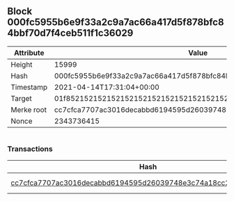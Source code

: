 ## Block 000fc5955b6e9f33a2c9a7ac66a417d5f878bfc84bbf70d7f4ceb511f1c36029

Attribute | Value
--- | ---
Height | 15999
Hash | 000fc5955b6e9f33a2c9a7ac66a417d5f878bfc84bbf70d7f4ceb511f1c36029
Timestamp | 2021-04-14T17:31:04+00:00
Target | 01f8521521521521521521521521521521521521521521521521521521521521
Merke root | cc7cfca7707ac3016decabbd6194595d26039748e3c74a18cc26d656cd5029f6
Nonce | 2343736415

```

```

### Transactions

Hash | Amount
--- | ---
[cc7cfca7707ac3016decabbd6194595d26039748e3c74a18cc26d656cd5029f6](cc7cfca7707ac3016decabbd6194595d26039748e3c74a18cc26d656cd5029f6.md) | 10.00000000 SKEPTI 
